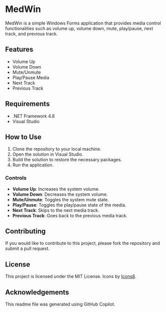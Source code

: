 # MedWin

MedWin is a simple Windows Forms application that provides media control functionalities such as volume up, volume down, mute, play/pause, next track, and previous track.

## Features

- Volume Up
- Volume Down
- Mute/Unmute
- Play/Pause Media
- Next Track
- Previous Track

## Requirements

- .NET Framework 4.8
- Visual Studio

## How to Use

1. Clone the repository to your local machine.
2. Open the solution in Visual Studio.
3. Build the solution to restore the necessary packages.
4. Run the application.

### Controls

- **Volume Up**: Increases the system volume.
- **Volume Down**: Decreases the system volume.
- **Mute/Unmute**: Toggles the system mute state.
- **Play/Pause**: Toggles the play/pause state of the media.
- **Next Track**: Skips to the next media track.
- **Previous Track**: Goes back to the previous media track.

## Contributing

If you would like to contribute to this project, please fork the repository and submit a pull request.

## License

This project is licensed under the MIT License.
Icons by [Icons8](https://icons8.com/).

## Acknowledgements

This readme file was generated using GitHub Copilot.